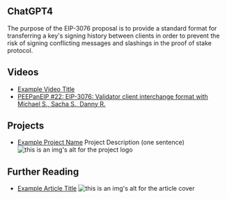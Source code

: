 ## ChatGPT4

The purpose of the EIP-3076 proposal is to provide a standard format for transferring a key's signing history between clients in order to prevent the risk of signing conflicting messages and slashings in the proof of stake protocol.

## Videos

- [Example Video Title](https://www.youtube.com/watch?v=TDGq4aeevgY)
- [PEEPanEIP #22: EIP-3076: Validator client interchange format with Michael S., Sacha S., Danny R.](https://www.youtube.com/watch?v=-z6OQNTAF7Y&list=PL4cwHXAawZxqu0PKKyMzG_3BJV_xZTi1F&index=91)

## Projects

- [Example Project Name](https://xxxx.xxx/xxxxx) Project Description (one sentence) ![this is an img's alt for the project logo](https://xxxx.xxx/project-logo.xxx)

## Further Reading

- [Example Article Title](https://xxxx.xxx/xxxxx) ![this is an img's alt for the article cover](https://xxxx.xxx/article-cover.xxx)
